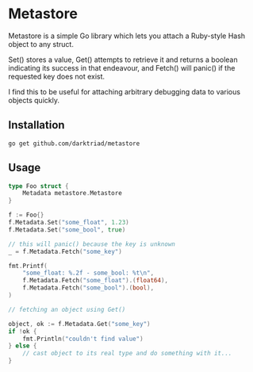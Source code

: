 # Metastore

Metastore is a simple Go library which lets you attach a Ruby-style Hash object to any struct.

Set() stores a value, Get() attempts to retrieve it and returns a boolean indicating its success in that endeavour, and Fetch() will panic() if the requested key does not exist.

I find this to be useful for attaching arbitrary debugging data to various objects quickly.

## Installation

```
go get github.com/darktriad/metastore
```

## Usage

```go
type Foo struct {
	Metadata metastore.Metastore
}

f := Foo{}
f.Metadata.Set("some_float", 1.23)
f.Metadata.Set("some_bool", true)

// this will panic() because the key is unknown
_ = f.Metadata.Fetch("some_key")

fmt.Printf(
	"some_float: %.2f - some_bool: %t\n",
	f.Metadata.Fetch("some_float").(float64),
	f.Metadata.Fetch("some_bool").(bool),
)

// fetching an object using Get()

object, ok := f.Metadata.Get("some_key")
if !ok {
	fmt.Println("couldn't find value")
} else {
	// cast object to its real type and do something with it...
}
```
